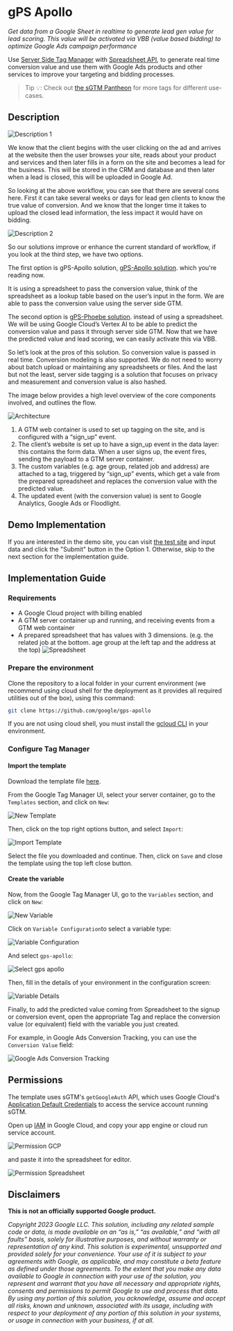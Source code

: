 # gPS Apollo

*Get data from a Google Sheet in realtime to generate lead gen value
for lead scoring. This value will be activated via VBB (value based bidding) to
optimize Google Ads campaign performance*

Use
[Server Side Tag Manager](https://developers.google.com/tag-platform/tag-manager/server-side)
with [Spreadsheet API](https://developers.google.com/sheets/api/guides/concepts), 
to generate real time
conversion value and use them with Google Ads products and other
services to improve your targeting and bidding processes.

> Tip 💡: Check out [the sGTM Pantheon](
    https://github.com/google-marketing-solutions/gps-sgtm-pantheon/tree/main)
for more tags for different use-cases.

## Description

![Description 1](docs/img/description_1.png "Description 1")

We know that the client begins with the user clicking on the ad
and arrives at the website then the user browses your site,
reads about your product and services
and then later fills in a form on the site and becomes a lead for the business.
This will be stored in the CRM and database and then later when a lead is closed,
this will be uploaded in Google Ad.

So looking at the above workflow, 
you can see that there are several cons here.
First it can take several weeks or days for lead gen clients 
to know the true value of conversion. 
And we know that the longer time it takes to upload the closed lead information, 
the less impact it would have on bidding.


![Description 2](docs/img/description_2.png "Description 2")

So our solutions improve or enhance the current standard of workflow, 
if you look at the third step, we have two options.

The first option is gPS-Apollo solution, [gPS-Apollo solution](https://github.com/JunghanYoon/gps-apollo). 
which you're reading now.

It is using a spreadsheet to pass the conversion value, 
think of the spreadsheet as a lookup table based on the user’s input in the form. 
We are able to pass the conversion value using the server side GTM.

The second option is [gPS-Phoebe solution](https://github.com/google-marketing-solutions/gps-phoebe).
instead of using a spreadsheet. 
We will be using Google Cloud’s Vertex AI to be able to predict the conversion value 
and pass it through server side GTM.
Now that we have the predicted value and lead scoring, 
we can easily activate this via VBB.

So let’s look at the pros of this solution. 
So conversion value is passed in real time. 
Conversion modeling is also supported. 
We do not need to worry about batch upload or maintaining any spreadsheets or files. 
And the last but not the least, 
server side tagging is a solution that focuses on privacy 
and measurement and conversion value is also hashed.





The image below provides a high level overview of the core components involved,
and outlines the flow.

![Architecture](docs/img/architecture.png "Architecture")

1.  A GTM web container is used to set up tagging on the site, and is configured
    with a “sign_up” event.
2.  The client’s website is set up to have a sign_up event in the
    data layer: this contains the form data. When a user signs up, the
    event fires, sending the payload to a GTM server container.
3.  The custom variables (e.g. age group, related job and address) are attached to a tag, 
    triggered by “sign_up” events,
    which get a vale from the prepared spreadsheet
    and replaces the conversion value with the predicted value.
4.  The updated event (with the conversion value) is sent to Google
    Analytics, Google Ads or Floodlight.

## Demo Implementation

If you are interested in the demo site, you can visit [the test site](https://junghan-fe.com/ga4/apac/nz/submit/)
and input data and click the "Submit" button in the Option 1.
Otherwise, skip to the next section for the implementation guide.

## Implementation Guide

### Requirements

*   A Google Cloud project with billing enabled
*   A GTM server container up and running, and receiving events from a GTM web
    container
*   A prepared spreadsheet that has values with 3 dimensions. 
   (e.g. the related job at the bottom. age group at the left tap 
    and the address at the top)
    ![Spreadsheet](docs/img/spreadsheet_ss.png "Spreadsheet")


### Prepare the environment

Clone the repository to a local folder in your current environment (we recommend
using cloud shell for the deployment as it provides all required utilities out
of the box), using this command:

```sh
git clone https://github.com/google/gps-apollo
```

If you are not using cloud shell, you must install the
[gcloud CLI](https://cloud.google.com/sdk/docs/install) in your environment.

### Configure Tag Manager

#### Import the template

Download the template file [here](gtm/variable_template.tpl).

From the Google Tag Manager UI, select your server container, go to the
`Templates` section, and click on `New`:

![New Template](docs/img/new_template.png "New Template")

Then, click on the top right options button, and select `Import`:

![Import Template](docs/img/import_template.png "Import Template")

Select the file you downloaded and continue. Then, click on `Save` and close the
template using the top left close button.

#### Create the variable

Now, from the Google Tag Manager UI, go to the `Variables` section, and click on
`New`:

![New Variable](docs/img/new_variable.png "New Variable")

Click on `Variable Configuration`to select a variable type:

![Variable Configuration](docs/img/variable_configuration.png "Variable Configuration")

And select `gps-apollo`:

![Select gps apollo](docs/img/select_gps_apollo.png "Select gps apollo")

Then, fill in the details of your environment in the configuration screen:

![Variable Details](docs/img/variable_details.png "Variable Details")


Finally, to add the predicted value coming from Spreadsheet to the signup or
conversion event, open the appropriate Tag and replace the conversion value (or
equivalent) field with the variable you just created.

For example, in Google Ads Conversion Tracking, you can use the `Conversion
Value` field:

![Google Ads Conversion Tracking](docs/img/google_ads_conversion.png "Google Ads Conversion Tracking")

## Permissions

The template uses sGTM's `getGoogleAuth` API, which uses Google Cloud's
[Application Default Credentials](
https://cloud.google.com/docs/authentication/application-default-credentials)
to access the service account running sGTM.

Open up [IAM](https://console.cloud.google.com/iam-admin/iam) in Google Cloud,
and copy your app engine or cloud run service account.

![Permission GCP](docs/img/permission_gcp.png "Permission GCP")

and paste it into the spreadsheet for editor.

![Permission Spreadsheet](docs/img/permission_spreadsheet.png "Permission Spreadsheet")

## Disclaimers

**This is not an officially supported Google product.**

*Copyright 2023 Google LLC. This solution, including any related sample code or
data, is made available on an “as is,” “as available,” and “with all faults”
basis, solely for illustrative purposes, and without warranty or representation
of any kind. This solution is experimental, unsupported and provided solely for
your convenience. Your use of it is subject to your agreements with Google, as
applicable, and may constitute a beta feature as defined under those agreements.
To the extent that you make any data available to Google in connection with your
use of the solution, you represent and warrant that you have all necessary and
appropriate rights, consents and permissions to permit Google to use and process
that data. By using any portion of this solution, you acknowledge, assume and
accept all risks, known and unknown, associated with its usage, including with
respect to your deployment of any portion of this solution in your systems, or
usage in connection with your business, if at all.*
